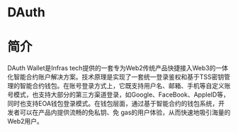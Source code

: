 DAuth
=========

# 简介
DAuth Wallet是Infras tech提供的一套专为Web2传统产品快捷接入Web3的一体化智能合约账户解决方案。技术原理是实现了一套统一登录鉴权和基于TSS密钥管理的智能合约钱包。在账号登录方式上，它既支持用户名、邮箱、手机等自定义账号模式，也支持大部分的第三方渠道登录，如Google、FaceBook、AppleID等，同时也支持EOA钱包登录模式。在钱包层面，通过基于智能合约的钱包系统，开发者可以在产品内提供流畅的免私钥、免 gas的用户体验，从而快速地吸引海量的Web2用户。
